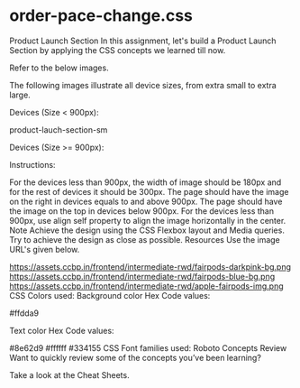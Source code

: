 # order-pace-change.css

Product Launch Section
In this assignment, let's build a Product Launch Section by applying the CSS concepts we learned till now.

Refer to the below images.

The following images illustrate all device sizes, from extra small to extra large.

Devices (Size < 900px):

product-lauch-section-sm

Devices (Size >= 900px):



Instructions:

For the devices less than 900px, the width of image should be 180px and for the rest of devices it should be 300px.
The page should have the image on the right in devices equals to and above 900px.
The page should have the image on the top in devices below 900px.
For the devices less than 900px, use align self property to align the image horizontally in the center.
Note
Achieve the design using the CSS Flexbox layout and Media queries.
Try to achieve the design as close as possible.
Resources
Use the image URL's given below.

https://assets.ccbp.in/frontend/intermediate-rwd/fairpods-darkpink-bg.png
https://assets.ccbp.in/frontend/intermediate-rwd/fairpods-blue-bg.png
https://assets.ccbp.in/frontend/intermediate-rwd/apple-fairpods-img.png
CSS Colors used:
Background color Hex Code values:

#ffdda9

Text color Hex Code values:

#8e62d9
#ffffff
#334155
CSS Font families used:
Roboto
Concepts Review
Want to quickly review some of the concepts you’ve been learning?

Take a look at the Cheat Sheets.
